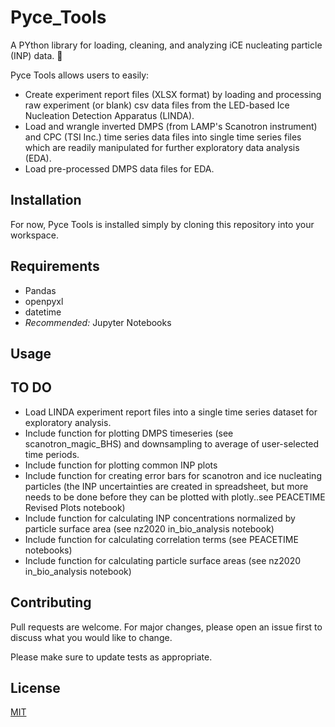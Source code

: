 # Pyce_Tools

A PYthon library for loading, cleaning, and analyzing iCE nucleating particle (INP) data. :ice_cube:

Pyce Tools allows users to easily:

* Create experiment report files (XLSX format) by loading and processing raw experiment (or blank) csv data files from the LED-based Ice Nucleation Detection Apparatus (LINDA).
* Load and wrangle inverted DMPS (from LAMP's Scanotron instrument) and CPC (TSI Inc.) time series data files into single time series files which are readily manipulated for further exploratory data analysis (EDA).
* Load pre-processed DMPS data files for EDA.

## Installation

For now, Pyce Tools is installed simply by cloning this repository into your workspace.

## Requirements

* Pandas
* openpyxl
* datetime
* *Recommended:* Jupyter Notebooks

## Usage

## TO DO

* Load LINDA experiment report files into a single time series dataset for exploratory analysis.
* Include function for plotting DMPS timeseries (see scanotron_magic_BHS) and downsampling to average of user-selected time periods.
* Include function for plotting common INP plots
* Include function for creating error bars for scanotron and ice nucleating particles (the INP uncertainties are created in spreadsheet, but more needs to be done before they can be plotted with plotly..see PEACETIME Revised Plots notebook)
* Include function for calculating INP concentrations normalized by particle surface area (see nz2020 in_bio_analysis notebook)
* Include function for calculating correlation terms (see PEACETIME notebooks)
* Include function for calculating particle surface areas (see nz2020 in_bio_analysis notebook)

## Contributing
Pull requests are welcome. For major changes, please open an issue first to discuss what you would like to change.

Please make sure to update tests as appropriate.

## License
[MIT](https://choosealicense.com/licenses/mit/)